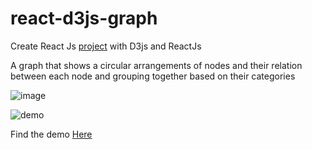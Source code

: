 # react-d3js-graph

Create React Js <a href="https://bhavanahombannavar.github.io/react-d3js-graph/">project</a> with D3js and ReactJs

A graph that shows a circular arrangements of nodes and their relation between each node and grouping together based on their categories

![image](https://user-images.githubusercontent.com/36839679/132024248-0e523dc5-7618-4db0-a4d6-ae67a9f24581.png)

![demo](https://user-images.githubusercontent.com/36839679/132026369-c9169426-1f74-41ab-8368-9c61eeb676de.gif)


Find the demo <a href="https://bhavanahombannavar.github.io/react-d3js-graph/" target="_blank">Here</a>
